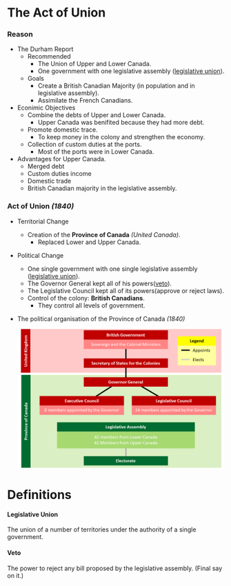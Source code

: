 # The Act of Union

### Reason

* The Durham Report
  * Recommended
    * The Union of Upper and Lower Canada.
    * One government with one legislative assembly ([legislative union](#legislative-union)).
  * Goals
    * Create a British Canadian Majority (in population and in legislative assembly).
    * Assimilate the French Canadians.
* Econimic Objectives
  * Combine the debts of Upper and Lower Canada.
    * Upper Canada was benifited because they had more debt.
  * Promote domestic trace.
    * To keep money in the colony and strengthen the economy.
  * Collection of custom duties at the ports.
    * Most of the ports were in Lower Canada.
* Advantages for Upper Canada.
  * Merged debt
  * Custom duties income
  * Domestic trade
  * British Canadian majority in the legislative assembly.

### Act of Union *(1840)*

* Territorial Change

  * Creation of the **Province of Canada** *(United Canada)*.
    * Replaced Lower and Upper Canada.

* Political Change

  * One single government with one single legislative assembly ([legislative union](#legislative-union)).
  * The Governor General kept all of his powers([veto](#veto)).
  * The Legislative Council kept all of its powers(approve or reject laws).
  * Control of the colony: **British Canadians**.
    * They control all levels of government.

* The political organisation of the Province of Canada *(1840)*

  ![Polotical Organisation of the Province of Canada](./img/g1.png)

# Definitions

#### Legislative Union

The union of a number of territories under the authority of a single government.

#### Veto

The power to reject any bill proposed by the legislative assembly. (Final say on it.)